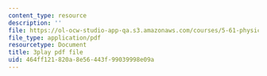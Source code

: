 ```yaml
---
content_type: resource
description: ''
file: https://ol-ocw-studio-app-qa.s3.amazonaws.com/courses/5-61-physical-chemistry-fall-2017/464ff121820a8e56443f99039998e09a_QkMB_0jOvVA.pdf
file_type: application/pdf
resourcetype: Document
title: 3play pdf file
uid: 464ff121-820a-8e56-443f-99039998e09a
---
```

